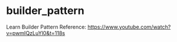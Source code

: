 # builder_pattern
Learn Builder Pattern
Reference: https://www.youtube.com/watch?v=pwmIQzLuYl0&t=118s
